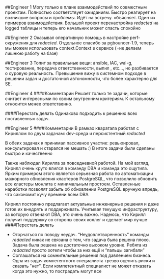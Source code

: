 ##Engineer 1
Могу только в плане взаимодействий по совместным проектам. Полностью соответствует ожиданиям. Быстро реагирует на возникшие вопросы и проблемы. Идёт на встречу. объясняет. Один из примеров взаимодействия. Большой проект перенастройка _redacted_ на logged таблицы и теперь его начальник может спасть спокойно

##Engineer 2
Оказывал оперативную помощь в настройке perf-окружения для _redacted_. Отдельное спасибо за pgbouncer-1.9, теперь мы можем использовать context.Context в сервисе (=не делаем лишнюю работу на базе)

##Engineer 3
Топит за правильные вещи: ansible, IAC, wal-g, тестирование, передача ответственности, выпил <redacted>, etc…, но разбивается о суровую реальность. Превышение вижу в системном подходе в решении задач и достаточной автономности, что более характерно для SE.

##Engineer 4
####Комментарии
Решает только те задачи, которые считает интересными по своим внутренним критериям. К остальному относится менее ответственно.

####Перестать делать
Одинаково подходить к решению всех поставленных задач.

##Engineer 5
####Комментарии
В рамках кваратала работал с Кириллом по двум задачам: dev-среда и персистентный _redacted_

В обеих задачах я принимал пассивное участие: ревьюировал, консультировал и старался не мешать :) В итоге задачи были сделаны быстро и качественно

Также наблюдал Кирилла за повседневной работой. На мой взгляд, Кирилл очень круто влился в команду DBA и команда это ощутила. Ярким примером этого является серьезная работа по автоматизации мажорного обновления кластеров PostgreSQL, что позволило обновить все кластеры монлита с минимальным простоем. Оставленные наработки позволят забыть об обновлении PostgreSQL вручную впредь, что сэкономит кучу времени всем DBA

Кирилл постоянно предлагает актуальные инженерные решения и даже готов их внедрять и поддерживать. Учитывая текущую инфраструктуру, за которую отвечают DBA, это очень важно. Надеюсь, что Кирилл получит поддержку со стороны своих коллег и сделает мир лучше
####Перестать делать
- Огорчаться по поводу неудач. “Неудовлетворенность” команды _redacted_ никак не связана с тем, что задача была решена плохо. Задача была решена на достаточно высоком уровне. Ребята из _redacted_ просто хотели чтобы за них ещё и “пальцы загибали”
- Соглашаться на сомнительные решения под давлением бизнеса. Одна из задач компетентного специалиста трезво оценить риски и сказать "нет". Если компетентный специалист не может отказать когда это нужно, то пострадать могут все
